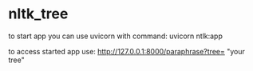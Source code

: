 # nltk_tree

to start app you can use uvicorn with command:
uvicorn ntlk:app

to access started app use:
http://127.0.0.1:8000/paraphrase?tree= "your tree"